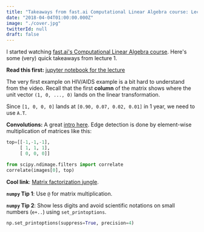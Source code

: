 ```yaml
---
title: "Takeaways from fast.ai Computational Linear Algebra course: Lecture 1"
date: "2018-04-04T01:00:00.000Z"
image: "./cover.jpg"
twitterId: null
draft: false
---
```


I started watching [fast.ai's Computational Linear Algebra course](http://www.fast.ai/2017/07/17/num-lin-alg/). Here's some (very) quick takeaways from lecture 1.

<post-separator></post-separator>

<div><responsive-iframe width="560" height="315" src="https://www.youtube.com/embed/8iGzBMboA0I" frameborder="0" allow="autoplay; encrypted-media" allowfullscreen></responsive-iframe></div>

**Read this first:** [jupyter notebook for the lecture](https://github.com/fastai/numerical-linear-algebra/blob/master/nbs/1.%20Why%20are%20we%20here.ipynb)

The very first example on HIV/AIDS example is a bit hard to understand from the video. Recall that the first **column** of the matrix shows where the unit vector `(1, 0, ..., 0)` lands on the linear transformation.

Since `[1, 0, 0, 0]` lands at `[0.90, 0.07, 0.02, 0.01]` in 1 year, we need to use `A.T`.

**Convolutions:** A great [intro here](http://nbviewer.jupyter.org/github/fastai/numerical-linear-algebra/blob/master/nbs/convolution-intro.ipynb). Edge detection is done by element-wise multiplication of matrices like this:

```python
top=[[-1,-1,-1],
     [ 1, 1, 1],
     [ 0, 0, 0]]

from scipy.ndimage.filters import correlate
correlate(images[0], top)
```

**Cool link**: [Matrix factorization jungle](https://sites.google.com/site/igorcarron2/matrixfactorizations).

**`numpy` Tip 1**: Use `@` for matrix multiplication.

**`numpy` Tip 2**: Show less digits and avoid scientific notations on small numbers (`e+..`) using `set_printoptions`.

```python
np.set_printoptions(suppress=True, precision=4)
```
